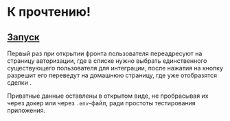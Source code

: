 # К прочтению!

## [Запуск](run.md)

Первый раз при открытии фронта пользователя переадресуют на страницу авторизации, где в списке нужно выбрать единственного существующего пользователя для интеграции, после нажатия на кнопку разрешит его переведут на домашнюю страницу, где уже отобразятся сделки .

Приватные данные оставлены в открытом виде, не пробрасывая их через докер или через `.env`-файл, ради простоты тестирования приложения.
